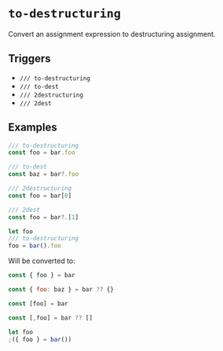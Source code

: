 # `to-destructuring`

Convert an assignment expression to destructuring assignment.

## Triggers

- `/// to-destructuring`
- `/// to-dest`
- `/// 2destructuring`
- `/// 2dest`

## Examples

```js
/// to-destructuring
const foo = bar.foo

/// to-dest
const baz = bar?.foo

/// 2destructuring
const foo = bar[0]

/// 2dest
const foo = bar?.[1]

let foo
/// to-destructuring
foo = bar().foo
```

Will be converted to:

```js
const { foo } = bar

const { foo: baz } = bar ?? {}

const [foo] = bar

const [,foo] = bar ?? []

let foo
;({ foo } = bar())
```

